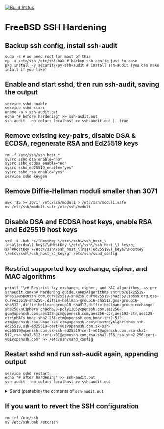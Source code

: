 [![Build Status](https://api.cirrus-ci.com/github/bsdlabs/ssh-hardening.svg)](https://cirrus-ci.com/github/bsdlabs/ssh-hardening)

# FreeBSD SSH Hardening

## Backup ssh config, install ssh-audit

    sudo -s # we need root for most of this
    cp -a /etc/ssh /etc/ssh.bak # backup ssh config just in case
    pkg install -y security/py-ssh-audit # install ssh-audit (you can make intall if you like)

## Enable and start sshd, then run ssh-audit, saving the output

    service sshd enable
    service sshd start
    uname -a > ssh-audit.out
    echo "# before hardening" >> ssh-audit.out
    ssh-audit --no-colors localhost >> ssh-audit.out || true

## Remove existing key-pairs, disable DSA & ECDSA, regenerate RSA and Ed25519 keys

    rm -f /etc/ssh/ssh_host_*
    sysrc sshd_dsa_enable="no"
    sysrc sshd_ecdsa_enable="no"
    sysrc sshd_ed25519_enable="yes"
    sysrc sshd_rsa_enable="yes"
    service sshd keygen

## Remove Diffie-Hellman moduli smaller than 3071

    awk '$5 >= 3071' /etc/ssh/moduli > /etc/ssh/moduli.safe
    mv /etc/ssh/moduli.safe /etc/ssh/moduli

## Disable DSA and ECDSA host keys, enable RSA and Ed25519 host keys

    sed -i .bak 's/^HostKey \/etc\/ssh\/ssh_host_\(dsa\|ecdsa\)_key$/\#HostKey \/etc\/ssh\/ssh_host_\1_key/g; s/^#HostKey \/etc\/ssh\/ssh_host_\(rsa\|ed25519\)_key$/\HostKey \/etc\/ssh\/ssh_host_\1_key/g' /etc/ssh/sshd_config

## Restrict supported key exchange, cipher, and MAC algorithms

    printf "\n# Restrict key exchange, cipher, and MAC algorithms, as per sshaudit.com\n# hardening guide.\nKexAlgorithms sntrup761x25519-sha512@openssh.com,curve25519-sha256,curve25519-sha256@libssh.org,gss-curve25519-sha256-,diffie-hellman-group16-sha512,gss-group16-sha512-,diffie-hellman-group18-sha512,diffie-hellman-group-exchange-sha256\nCiphers chacha20-poly1305@openssh.com,aes256-gcm@openssh.com,aes128-gcm@openssh.com,aes256-ctr,aes192-ctr,aes128-ctr\nMACs hmac-sha2-256-etm@openssh.com,hmac-sha2-512-etm@openssh.com,umac-128-etm@openssh.com\nHostKeyAlgorithms ssh-ed25519,ssh-ed25519-cert-v01@openssh.com,sk-ssh-ed25519@openssh.com,sk-ssh-ed25519-cert-v01@openssh.com,rsa-sha2-512,rsa-sha2-512-cert-v01@openssh.com,rsa-sha2-256,rsa-sha2-256-cert-v01@openssh.com" >> /etc/ssh/sshd_config

## Restart sshd and run ssh-audit again, appending output

    service sshd restart
    echo "# after hardening" >> ssh-audit.out
    ssh-audit --no-colors localhost >> ssh-audit.out

<details>
  <summary>Send (pastebin) the contents of <code>ssh-audit.out</code></summary>

```
FreeBSD cirrus-task-0000000000000000 14.0-CURRENT FreeBSD 14.0-CURRENT #0 main-n249268-58a7bf124cc: Thu Sep  9 12:00:00 UTC 2021     root@releng1.nyi.freebsd.org:/usr/obj/usr/src/amd64.amd64/sys/GENERIC  amd64
# before hardening
# general
(gen) banner: SSH-2.0-OpenSSH_8.7 FreeBSD-20210907
(gen) software: OpenSSH 8.7 running on FreeBSD (2021-09-07)
(gen) compatibility: OpenSSH 7.4+, Dropbear SSH 2018.76+
(gen) compression: enabled (zlib@openssh.com)

# key exchange algorithms
(kex) curve25519-sha256                     -- [info] available since OpenSSH 7.4, Dropbear SSH 2018.76
(kex) curve25519-sha256@libssh.org          -- [info] available since OpenSSH 6.5, Dropbear SSH 2013.62
(kex) ecdh-sha2-nistp256                    -- [fail] using weak elliptic curves
                                            `- [info] available since OpenSSH 5.7, Dropbear SSH 2013.62
(kex) ecdh-sha2-nistp384                    -- [fail] using weak elliptic curves
                                            `- [info] available since OpenSSH 5.7, Dropbear SSH 2013.62
(kex) ecdh-sha2-nistp521                    -- [fail] using weak elliptic curves
                                            `- [info] available since OpenSSH 5.7, Dropbear SSH 2013.62
(kex) diffie-hellman-group-exchange-sha256 (2048-bit) -- [info] available since OpenSSH 4.4
(kex) diffie-hellman-group16-sha512         -- [info] available since OpenSSH 7.3, Dropbear SSH 2016.73
(kex) diffie-hellman-group18-sha512         -- [info] available since OpenSSH 7.3
(kex) diffie-hellman-group14-sha256         -- [info] available since OpenSSH 7.3, Dropbear SSH 2016.73

# host-key algorithms
(key) rsa-sha2-512 (3072-bit)               -- [info] available since OpenSSH 7.2
(key) rsa-sha2-256 (3072-bit)               -- [info] available since OpenSSH 7.2
(key) ssh-rsa (3072-bit)                    -- [fail] using weak hashing algorithm
                                            `- [info] available since OpenSSH 2.5.0, Dropbear SSH 0.28
                                            `- [info] a future deprecation notice has been issued in OpenSSH 8.2: https://www.openssh.com/txt/release-8.2
(key) ecdsa-sha2-nistp256                   -- [fail] using weak elliptic curves
                                            `- [warn] using weak random number generator could reveal the key
                                            `- [info] available since OpenSSH 5.7, Dropbear SSH 2013.62
(key) ssh-ed25519                           -- [info] available since OpenSSH 6.5

# encryption algorithms (ciphers)
(enc) chacha20-poly1305@openssh.com         -- [info] available since OpenSSH 6.5
                                            `- [info] default cipher since OpenSSH 6.9.
(enc) aes128-ctr                            -- [info] available since OpenSSH 3.7, Dropbear SSH 0.52
(enc) aes192-ctr                            -- [info] available since OpenSSH 3.7
(enc) aes256-ctr                            -- [info] available since OpenSSH 3.7, Dropbear SSH 0.52
(enc) aes128-gcm@openssh.com                -- [info] available since OpenSSH 6.2
(enc) aes256-gcm@openssh.com                -- [info] available since OpenSSH 6.2

# message authentication code algorithms
(mac) umac-64-etm@openssh.com               -- [warn] using small 64-bit tag size
                                            `- [info] available since OpenSSH 6.2
(mac) umac-128-etm@openssh.com              -- [info] available since OpenSSH 6.2
(mac) hmac-sha2-256-etm@openssh.com         -- [info] available since OpenSSH 6.2
(mac) hmac-sha2-512-etm@openssh.com         -- [info] available since OpenSSH 6.2
(mac) hmac-sha1-etm@openssh.com             -- [warn] using weak hashing algorithm
                                            `- [info] available since OpenSSH 6.2
(mac) umac-64@openssh.com                   -- [warn] using encrypt-and-MAC mode
                                            `- [warn] using small 64-bit tag size
                                            `- [info] available since OpenSSH 4.7
(mac) umac-128@openssh.com                  -- [warn] using encrypt-and-MAC mode
                                            `- [info] available since OpenSSH 6.2
(mac) hmac-sha2-256                         -- [warn] using encrypt-and-MAC mode
                                            `- [info] available since OpenSSH 5.9, Dropbear SSH 2013.56
(mac) hmac-sha2-512                         -- [warn] using encrypt-and-MAC mode
                                            `- [info] available since OpenSSH 5.9, Dropbear SSH 2013.56
(mac) hmac-sha1                             -- [warn] using encrypt-and-MAC mode
                                            `- [warn] using weak hashing algorithm
                                            `- [info] available since OpenSSH 2.1.0, Dropbear SSH 0.28

# fingerprints
(fin) ssh-ed25519: SHA256:aZb9pxaiJQJtnn/jH5GIzbMjSxBaYav5P2vMxn0b7Mw
(fin) ssh-rsa: SHA256:ESKMULAZXZGrEhnlTtUoRFh9VcappnR+9NeBozD+Dso

# algorithm recommendations (for OpenSSH 8.7)
(rec) -ecdh-sha2-nistp256                   -- kex algorithm to remove
(rec) -ecdh-sha2-nistp384                   -- kex algorithm to remove
(rec) -ecdh-sha2-nistp521                   -- kex algorithm to remove
(rec) -ecdsa-sha2-nistp256                  -- key algorithm to remove
(rec) -hmac-sha1                            -- mac algorithm to remove
(rec) -hmac-sha1-etm@openssh.com            -- mac algorithm to remove
(rec) -hmac-sha2-256                        -- mac algorithm to remove
(rec) -hmac-sha2-512                        -- mac algorithm to remove
(rec) -ssh-rsa                              -- key algorithm to remove
(rec) -umac-128@openssh.com                 -- mac algorithm to remove
(rec) -umac-64-etm@openssh.com              -- mac algorithm to remove
(rec) -umac-64@openssh.com                  -- mac algorithm to remove

# additional info
(nfo) For hardening guides on common OSes, please see: <https://www.ssh-audit.com/hardening_guides.html>

# after hardening
# general
(gen) banner: SSH-2.0-OpenSSH_8.7 FreeBSD-20210907
(gen) software: OpenSSH 8.7 running on FreeBSD (2021-09-07)
(gen) compatibility: OpenSSH 7.4+, Dropbear SSH 2018.76+
(gen) compression: enabled (zlib@openssh.com)

# key exchange algorithms
(kex) curve25519-sha256                     -- [info] available since OpenSSH 7.4, Dropbear SSH 2018.76
(kex) curve25519-sha256@libssh.org          -- [info] available since OpenSSH 6.5, Dropbear SSH 2013.62
(kex) diffie-hellman-group16-sha512         -- [info] available since OpenSSH 7.3, Dropbear SSH 2016.73
(kex) diffie-hellman-group18-sha512         -- [info] available since OpenSSH 7.3
(kex) diffie-hellman-group14-sha256         -- [info] available since OpenSSH 7.3, Dropbear SSH 2016.73
(kex) diffie-hellman-group-exchange-sha256 (2048-bit) -- [info] available since OpenSSH 4.4

# host-key algorithms
(key) rsa-sha2-512 (3072-bit)               -- [info] available since OpenSSH 7.2
(key) rsa-sha2-256 (3072-bit)               -- [info] available since OpenSSH 7.2
(key) ssh-ed25519                           -- [info] available since OpenSSH 6.5

# encryption algorithms (ciphers)
(enc) chacha20-poly1305@openssh.com         -- [info] available since OpenSSH 6.5
                                            `- [info] default cipher since OpenSSH 6.9.
(enc) aes256-gcm@openssh.com                -- [info] available since OpenSSH 6.2
(enc) aes128-gcm@openssh.com                -- [info] available since OpenSSH 6.2
(enc) aes256-ctr                            -- [info] available since OpenSSH 3.7, Dropbear SSH 0.52
(enc) aes192-ctr                            -- [info] available since OpenSSH 3.7
(enc) aes128-ctr                            -- [info] available since OpenSSH 3.7, Dropbear SSH 0.52

# message authentication code algorithms
(mac) hmac-sha2-256-etm@openssh.com         -- [info] available since OpenSSH 6.2
(mac) hmac-sha2-512-etm@openssh.com         -- [info] available since OpenSSH 6.2
(mac) umac-128-etm@openssh.com              -- [info] available since OpenSSH 6.2

# fingerprints
(fin) ssh-ed25519: SHA256:EfPanpuzqOLlMbZw5gyaA6ZKBPqSdOuS4fWijVJw8tE
(fin) ssh-rsa: SHA256:P/vQR180OHayS+S59ZbVqVR69GgTCD6pDuFnMZnyees
```
</details>

## If you want to revert the SSH configuration

    rm -rf /etc/ssh
    mv /etc/ssh.bak /etc/ssh
